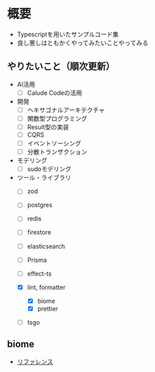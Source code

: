 # 概要

- Typescriptを用いたサンプルコード集
- 良し悪しはともかくやってみたいことやってみる

## やりたいこと（順次更新）

- AI活用
  - [ ] Calude Codeの活用
- 開発
  - [ ] ヘキサゴナルアーキテクチャ
  - [ ] 関数型プログラミング
  - [ ] Result型の実装
  - [ ] CQRS
  - [ ] イベントソーシング
  - [ ] 分散トランザクション
- モデリング
  - [ ] sudoモデリング
- ツール・ライブラリ
  - [ ] zod
  - [ ] postgres
  - [ ] redis
  - [ ] firestore
  - [ ] elasticsearch
  - [ ] Prisma
  - [ ] effect-ts
  - [x] lint, formatter
    - [x] biome
    - [x] prettier
  - [ ] tsgo


## biome

- [リファレンス](https://biomejs.dev/ja/reference/configuration/#javascriptformatterquotestyle)